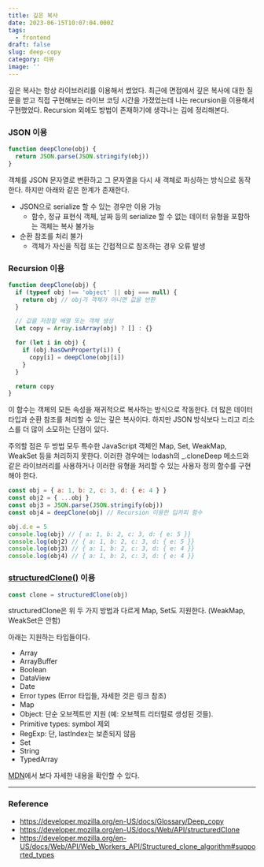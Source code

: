 ```yaml
---
title: 깊은 복사
date: 2023-06-15T10:07:04.000Z
tags:
  - frontend
draft: false
slug: deep-copy
category: 리뷰
image: ''
---
```


깊은 복사는 항상 라이브러리를 이용해서 썼었다. 최근에 면접에서 깊은 복사에 대한 질문을 받고 직접 구현해보는 라이브 코딩 시간을 가졌었는데 나는 recursion을 이용해서 구현했었다. Recursion 외에도 방법이 존재하기에 생각나는 김에 정리해본다.

### JSON 이용

```js
function deepClone(obj) {
  return JSON.parse(JSON.stringify(obj))
}
```

객체를 JSON 문자열로 변환하고 그 문자열을 다시 새 객체로 파싱하는 방식으로 동작한다. 하지만 아래와 같은 한계가 존재한다.

- JSON으로 serialize 할 수 있는 경우만 이용 가능
  - 함수, 정규 표현식 객체, 날짜 등의 serialize 할 수 없는 데이터 유형을 포함하는 객체는 복사 불가능
- 순환 참조를 처리 불가
  - 객체가 자신을 직접 또는 간접적으로 참조하는 경우 오류 발생

### Recursion 이용

```js
function deepClone(obj) {
  if (typeof obj !== 'object' || obj === null) {
    return obj // obj가 객체가 아니면 값을 반환
  }

  // 값을 저장할 배열 또는 객체 생성
  let copy = Array.isArray(obj) ? [] : {}

  for (let i in obj) {
    if (obj.hasOwnProperty(i)) {
      copy[i] = deepClone(obj[i])
    }
  }

  return copy
}
```

이 함수는 객체의 모든 속성을 재귀적으로 복사하는 방식으로 작동한다. 더 많은 데이터 타입과 순환 참조를 처리할 수 있는 깊은 복사이다. 하지만 JSON 방식보다 느리고 리소스를 더 많이 소모하는 단점이 있다.

주의할 점은 두 방법 모두 특수한 JavaScript 객체인 Map, Set, WeakMap, WeakSet 등을 처리하지 못한다. 이러한 경우에는 lodash의 \_.cloneDeep 메소드와 같은 라이브러리를 사용하거나 이러한 유형을 처리할 수 있는 사용자 정의 함수를 구현해야 한다.

```js
const obj = { a: 1, b: 2, c: 3, d: { e: 4 } }
const obj2 = { ...obj }
const obj3 = JSON.parse(JSON.stringify(obj))
const obj4 = deepClone(obj) // Recursion 이용한 딥카피 함수

obj.d.e = 5
console.log(obj) // { a: 1, b: 2, c: 3, d: { e: 5 }}
console.log(obj2) // { a: 1, b: 2, c: 3, d: { e: 5 }}
console.log(obj3) // { a: 1, b: 2, c: 3, d: { e: 4 }}
console.log(obj4) // { a: 1, b: 2, c: 3, d: { e: 4 }}
```

### [structuredClone()](https://developer.mozilla.org/en-US/docs/Web/API/structuredClone) 이용

```js
const clone = structuredClone(obj)
```

structuredClone은 위 두 가지 방법과 다르게 Map, Set도 지원한다. (WeakMap, WeakSet은 안함)

아래는 지원하는 타입들이다.

- Array
- ArrayBuffer
- Boolean
- DataView
- Date
- Error types (Error 타입들, 자세한 것은 링크 참조)
- Map
- Object: 단순 오브젝트만 지원 (예: 오브젝트 리터럴로 생성된 것들).
- Primitive types: symbol 제외
- RegExp: 단, lastIndex는 보존되지 않음
- Set
- String
- TypedArray

[MDN](https://developer.mozilla.org/en-US/docs/Web/API/Web_Workers_API/Structured_clone_algorithm#supported_types)에서 보다 자세한 내용을 확인할 수 있다.

---

### Reference

- https://developer.mozilla.org/en-US/docs/Glossary/Deep_copy
- https://developer.mozilla.org/en-US/docs/Web/API/structuredClone
- https://developer.mozilla.org/en-US/docs/Web/API/Web_Workers_API/Structured_clone_algorithm#supported_types
